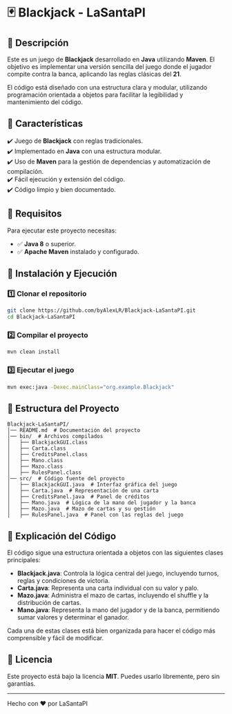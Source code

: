 # 🃏 Blackjack - LaSantaPI

## 📌 Descripción
Este es un juego de **Blackjack** desarrollado en **Java** utilizando **Maven**. El objetivo es implementar una versión sencilla del juego donde el jugador compite contra la banca, aplicando las reglas clásicas del **21**.

El código está diseñado con una estructura clara y modular, utilizando programación orientada a objetos para facilitar la legibilidad y mantenimiento del código.

## 🎯 Características
✔️ Juego de **Blackjack** con reglas tradicionales.<br>
✔️ Implementado en **Java** con una estructura modular.<br>
✔️ Uso de **Maven** para la gestión de dependencias y automatización de compilación.<br>
✔️ Fácil ejecución y extensión del código.<br>
✔️ Código limpio y bien documentado.<br>

## 🔧 Requisitos
Para ejecutar este proyecto necesitas:
- ✅ **Java 8** o superior.
- ✅ **Apache Maven** instalado y configurado.

## 🚀 Instalación y Ejecución
### 1️⃣ Clonar el repositorio
```sh
git clone https://github.com/byAlexLR/Blackjack-LaSantaPI.git
cd Blackjack-LaSantaPI
```

### 2️⃣ Compilar el proyecto
```sh
mvn clean install
```

### 3️⃣ Ejecutar el juego
```sh
mvn exec:java -Dexec.mainClass="org.example.Blackjack"
```

## 📂 Estructura del Proyecto
```
Blackjack-LaSantaPI/
│── README.md  # Documentación del proyecto
│── bin/  # Archivos compilados
│   ├── BlackjackGUI.class
│   ├── Carta.class
│   ├── CreditsPanel.class
│   ├── Mano.class
│   ├── Mazo.class
│   ├── RulesPanel.class
│── src/  # Código fuente del proyecto
│   ├── BlackjackGUI.java  # Interfaz gráfica del juego
│   ├── Carta.java  # Representación de una carta
│   ├── CreditsPanel.java  # Panel de créditos
│   ├── Mano.java  # Lógica de la mano del jugador y la banca
│   ├── Mazo.java  # Mazo de cartas y su gestión
│   ├── RulesPanel.java  # Panel con las reglas del juego
```

## 📜 Explicación del Código
El código sigue una estructura orientada a objetos con las siguientes clases principales:

- **Blackjack.java**: Controla la lógica central del juego, incluyendo turnos, reglas y condiciones de victoria.
- **Carta.java**: Representa una carta individual con su valor y palo.
- **Mazo.java**: Administra el mazo de cartas, incluyendo el shuffle y la distribución de cartas.
- **Mano.java**: Representa la mano del jugador y de la banca, permitiendo sumar valores y determinar el ganador.

Cada una de estas clases está bien organizada para hacer el código más comprensible y fácil de modificar.

## 📄 Licencia
Este proyecto está bajo la licencia **MIT**. Puedes usarlo libremente, pero sin garantías.

---
Hecho con ❤️ por LaSantaPI

